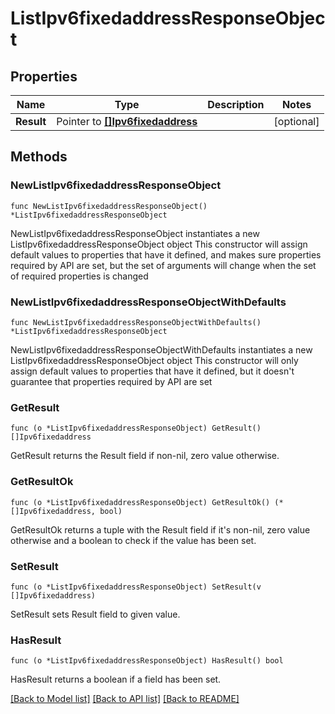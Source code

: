 # ListIpv6fixedaddressResponseObject

## Properties

Name | Type | Description | Notes
------------ | ------------- | ------------- | -------------
**Result** | Pointer to [**[]Ipv6fixedaddress**](Ipv6fixedaddress.md) |  | [optional] 

## Methods

### NewListIpv6fixedaddressResponseObject

`func NewListIpv6fixedaddressResponseObject() *ListIpv6fixedaddressResponseObject`

NewListIpv6fixedaddressResponseObject instantiates a new ListIpv6fixedaddressResponseObject object
This constructor will assign default values to properties that have it defined,
and makes sure properties required by API are set, but the set of arguments
will change when the set of required properties is changed

### NewListIpv6fixedaddressResponseObjectWithDefaults

`func NewListIpv6fixedaddressResponseObjectWithDefaults() *ListIpv6fixedaddressResponseObject`

NewListIpv6fixedaddressResponseObjectWithDefaults instantiates a new ListIpv6fixedaddressResponseObject object
This constructor will only assign default values to properties that have it defined,
but it doesn't guarantee that properties required by API are set

### GetResult

`func (o *ListIpv6fixedaddressResponseObject) GetResult() []Ipv6fixedaddress`

GetResult returns the Result field if non-nil, zero value otherwise.

### GetResultOk

`func (o *ListIpv6fixedaddressResponseObject) GetResultOk() (*[]Ipv6fixedaddress, bool)`

GetResultOk returns a tuple with the Result field if it's non-nil, zero value otherwise
and a boolean to check if the value has been set.

### SetResult

`func (o *ListIpv6fixedaddressResponseObject) SetResult(v []Ipv6fixedaddress)`

SetResult sets Result field to given value.

### HasResult

`func (o *ListIpv6fixedaddressResponseObject) HasResult() bool`

HasResult returns a boolean if a field has been set.


[[Back to Model list]](../README.md#documentation-for-models) [[Back to API list]](../README.md#documentation-for-api-endpoints) [[Back to README]](../README.md)



